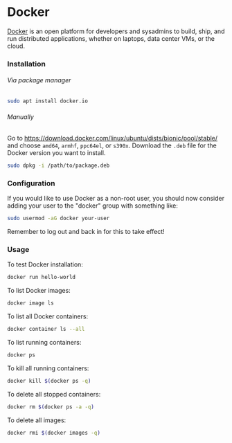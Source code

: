 # Docker

[Docker](https://www.docker.com/) is an open platform for developers and
sysadmins to build, ship, and run distributed applications, whether on
laptops, data center VMs, or the cloud.

### Installation

###### Via package manager

```bash
sudo apt install docker.io
```

###### Manually

Go to https://download.docker.com/linux/ubuntu/dists/bionic/pool/stable/ and
choose `amd64`, `armhf`, `ppc64el`, or `s390x`. Download the `.deb` file
for the Docker version you want to install.

```bash
sudo dpkg -i /path/to/package.deb
```

### Configuration

If you would like to use Docker as a non-root user, you should now consider
adding your user to the "docker" group with something like:

```bash
sudo usermod -aG docker your-user
```

Remember to log out and back in for this to take effect!

### Usage

To test Docker installation:

```bash
docker run hello-world
```

To list Docker images:

```bash
docker image ls
```

To list all Docker containers:

```bash
docker container ls --all
```

To list running containers:

```bash
docker ps
```

To kill all running containers:

```bash
docker kill $(docker ps -q)
```

To delete all stopped containers:

```bash
docker rm $(docker ps -a -q)
```

To delete all images:

```bash
docker rmi $(docker images -q)
```
